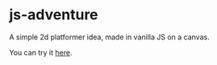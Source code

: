 # js-adventure

A simple 2d platformer idea, made in vanilla JS on a canvas.

You can try it [here](https://artem-trubin.github.io/js-adventure).
